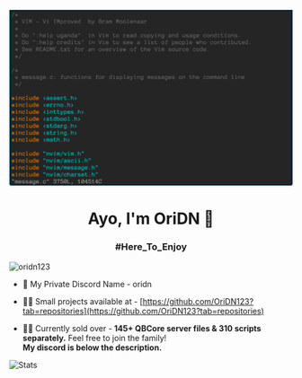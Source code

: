 [![MasterHead](https://raw.githubusercontent.com/agarrharr/vim-gifs/master/images/vim-commentary.gif)](https://google.com/)
<h1 align="center">Ayo, I'm OriDN 👋</h1>
<h3 align="center">#Here_To_Enjoy</h3>
<p align="left"> <img src="https://komarev.com/ghpvc/?username=oridn123&label=Profile%20views&color=0e75b6&style=flat" alt="oridn123" /> </p>

- 🍒 My Private Discord Name - oridn

- 👨‍💻 Small projects available at - [https://github.com/OriDN123?tab=repositories](https://github.com/OriDN123?tab=repositories)

- 👨‍💼 Currently sold over - **145+ QBCore server files & 310 scripts separately.** Feel free to join the family! <br>
**My discord is below the description.**</br>

![Stats](https://github-readme-stats.vercel.app/api?username=OriDN123&theme=onedark&show_icons=true)
